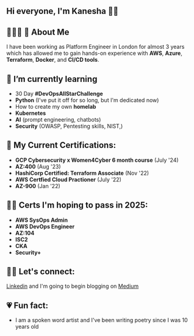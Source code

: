 ## Hi everyone, I'm Kanesha 👋🏾

## 👩🏾‍💻 🌸 About Me 
I have been working as Platform Engineer in London for almost 3 years which has allowed me to gain hands-on experience with **AWS**, **Azure**, **Terraform**, **Docker**, and **CI/CD tools**.

## 🌱 I’m currently learning
  - 30 Day **#DevOpsAllStarChallenge**
  - **Python** (I've put it off for so long, but I'm dedicated now)
  - How to create my own **homelab**
  - **Kubernetes**
  - **AI** (prompt engineering, chatbots)
  - **Security** (OWASP, Pentesting skills, NIST,)

## 🧠 My Current Certifications:
  - **GCP Cybersecurity x Women4Cyber 6 month course** (July '24)
  - **AZ:400** (Aug '23)
  - **HashiCorp Certified: Terraform Associate** (Nov '22)
  - **AWS Certfied Cloud Practioner** (July '22)
  - **AZ-900** (Jan '22)


## 🤞🏾 Certs I'm hoping to pass in 2025:
  - **AWS SysOps Admin**
  - **AWS DevOps Engineer**
  - **AZ:104**
  - **ISC2**
  - **CKA**
  - **Security+**

## 🫶🏾 Let's connect:
  [Linkedin](https://www.linkedin.com/in/kedwards-taylor/) and I'm going to begin blogging on [Medium](https://medium.com/)

## 💗 Fun fact:
  - I am a spoken word artist and I've been writing poetry since I was 10 years old

